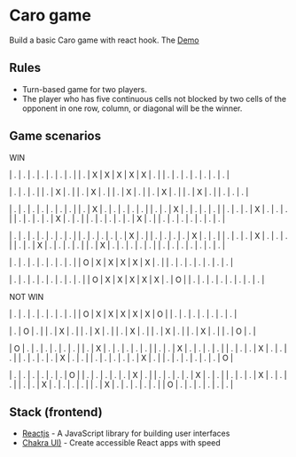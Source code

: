# Caro game

Build a basic Caro game with react hook. The [Demo](https://caro-game-rp.vercel.app/)

## Rules

- Turn-based game for two players.
- The player who has five continuous cells not blocked by two cells of the opponent in one row, column, or diagonal will be the winner.

## Game scenarios

WIN

| . | . | . | . | . | . | . |
| . | X | X | X | X | X | . |
| . | . | . | . | . | . | . |

| . | . | . |
| . | X | . |
| . | X | . |
| . | X | . |
| . | X | . |
| . | X | . |
| . | . | . |

| . | . | . | . | . | . | . |
| . | X | . | . | . | . | . |
| . | . | X | . | . | . | . |
| . | . | . | X | . | . | . |
| . | . | . | . | X | . | . |
| . | . | . | . | . | X | . |
| . | . | . | . | . | . | . |

| . | . | . | . | . | . | . |
| . | . | . | . | . | X | . |
| . | . | . | . | X | . | . |
| . | . | . | X | . | . | . |
| . | . | X | . | . | . | . |
| . | X | . | . | . | . | . |
| . | . | . | . | . | . | . |

| . | . | . | . | . | . | . |
| O | X | X | X | X | X | . |
| . | . | . | . | . | . | . |

| . | . | . | . | . | . | . | . |
| O | X | X | X | X | X | . | O |
| . | . | . | . | . | . | . | . |

NOT WIN

| . | . | . | . | . | . | . |
| O | X | X | X | X | X | O |
| . | . | . | . | . | . | . |

| . | O | . |
| . | X | . |
| . | X | . |
| . | X | . |
| . | X | . |
| . | X | . |
| . | O | . |

| O | . | . | . | . | . | . |
| . | X | . | . | . | . | . |
| . | . | X | . | . | . | . |
| . | . | . | X | . | . | . |
| . | . | . | . | X | . | . |
| . | . | . | . | . | X | . |
| . | . | . | . | . | . | O |

| . | . | . | . | . | . | O |
| . | . | . | . | . | X | . |
| . | . | . | . | X | . | . |
| . | . | . | X | . | . | . |
| . | . | X | . | . | . | . |
| . | X | . | . | . | . | . |
| O | . | . | . | . | . | . |

## Stack (frontend)

- [Reactjs](https://reactjs.org/) - A JavaScript library for building user interfaces
- [Chakra UI)](https://chakra-ui.com/) - Create accessible React apps with speed
